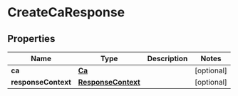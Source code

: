 

# CreateCaResponse


## Properties

| Name | Type | Description | Notes |
|------------ | ------------- | ------------- | -------------|
|**ca** | [**Ca**](Ca.md) |  |  [optional] |
|**responseContext** | [**ResponseContext**](ResponseContext.md) |  |  [optional] |



